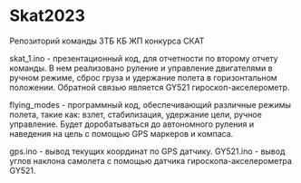 # Skat2023
Репозиторий команды ЗТБ КБ ЖП конкурса СКАТ

skat_1.ino - презентационный код, для отчетности по второму отчету команды. В нем реализовано руление и управление двигателями в ручном режиме,
сброс груза и удержание полета в горизонтальном положении. Обратной связью является GY521 гироскоп-акселерометр.

flying_modes - программный код, обеспечивающий различные режимы полета, такие как: взлет, стабилизация, удержание цели, ручное управление. Будет доробатываться до 
автономного руления и наведения на цель с помощью GPS маркеров и компаса.

gps.ino - вывод текущих координат по GPS датчику.
GY521.ino - вывод углов наклона самолета с помощью датчика гироскопа-акселерометра GY521.
